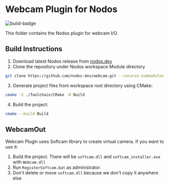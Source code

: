 # Webcam Plugin for Nodos

![build-badge](https://github.com/nodos-dev/webcam/actions/workflows/release.yml/badge.svg)

This folder contains the Nodos plugin for webcam I/O.

## Build Instructions
1. Download latest Nodos release from [nodos.dev](https://nodos.dev)
2. Clone the repository under Nodos workspace Module directory
```bash
git clone https://github.com/nodos-dev/webcam.git --recurse-submodules Module/webcam
```
3. Generate project files from workspace root directory using CMake:
```bash
cmake -S ./Toolchain/CMake -B Build
```
4. Build the project:
```bash
cmake --build Build
```

## WebcamOut
Webcam Plugin uses Softcam library to create virtual camera. If you want to use it:
1. Build the project. There will be `softcam.dll` and `softcam_installer.exe` with `Webcam.dll`
2. Run `RegisterSoftcam.bat` as administrator.
3. Don't delete or move `softcam.dll` because we don't copy it anywhere else